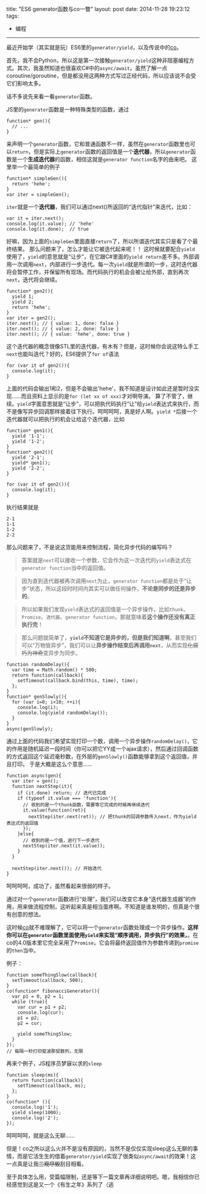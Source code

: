 title: "ES6 generator函数与co一瞥"
layout: post
date: 2014-11-28 19:23:12
tags: 
- 编程
---

最近开始学（其实就是玩）ES6里的`generator/yield`，以及传说中的[co](https://github.com/tj/co)。

<!-- more -->

首先，我不会Python，所以这是第一次接触`generator/yield`这种非阻塞编程方式。其次，我虽然知道也很喜欢C#中的`async/await`，虽然了解一点coroutine/goroutine，但是都没用这两种方式写过正经代码，所以应该说不会受它们影响太多。

话不多说先来看一看`generator`函数。

JS里的`generator`函数是一种特殊类型的函数，通过
```
function* gen(){
  // ...
}
```
来声明一个`generator`函数，它和普通函数不一样，虽然在`generator`函数里也可以`return`，但是实际上`generator`函数的返回值是一个**迭代器**，所以`generator`函数是一个**生成迭代器**的函数，相信这就是`generator function`名字的由来吧。
这里举一个最简单的例子
```
function* simpleGen(){
  return 'hehe';
}
var iter = simpleGen();
```
`iter`就是一个**迭代器**，我们可以通过next()所返回的“迭代指针”来迭代，比如：
```
var it = iter.next();
console.log(it.value); // 'hehe'
console.log(it.done);  // true
```
好嘛，因为上面的`simpleGen`里面直接`return`了，所以所谓迭代其实只是看了个最终结果。
那么问题来了，怎么才能让它被迭代起来呢！！
这时候就要配合`yield`使用了，`yield`的意思就是“让步”，在它跟C#里面的`yield return`差不多。外部调用一次调用`next`，内部进行一步迭代。每一次`yield`就是所谓的一步，这时迭代器将会暂停工作，并保留所有现场。而代码执行的机会会被让给外部，直到再次`next`，迭代将会继续。
```
function* gen2(){
  yield 1;
  yield 2;
  return 'hehe';
}
var iter = gen2();
iter.next(); // { value: 1, done: false }
iter.next(); // { value: 2, done: false }
iter.next(); // { value: 'hehe', done: true }
```
这个迭代器的概念很像STL里的迭代器，有木有？但是，这时候你会说这特么手工`next`也能叫迭代？好的，ES6提供了`for of`语法
```
for (var it of gen2()){
  console.log(it);
}
```
上面的代码会输出1和2，但是不会输出'hehe'，我不知道是设计如此还是暂时没实现……而且资料上显示的是`for (let xx of xxx)`才对啊导演。
算了不管了，继续。`yield`字面意思就是“让步”，可以把执代码执行“让”给`yield`表达式来执行，而不是像写异步回调那样接着往下执行。呵呵呵呵，真是好人啊。`yield *`后接一个迭代器就可以把执行的机会让给这个迭代器，比如
```
function* gen1(){
  yield '1-1';
  yield '1-2';
}
function* gen2(){
  yield '2-1';
  yield* gen1();
  yield '2-2';
}

for (var it of gen2()){
  console.log(it);
}
```
执行结果就是
```
2-1
1-1
1-2
2-2
```

那么问题来了，不是说这货能用来控制流程，简化异步代码的编写吗？

> 答案就是`next`可以接收一个参数，它会作为这一次迭代的`yield`表达式在`generator function`当中的返回值。

> 因为直到迭代器被再次调用`next`为止，`generator function`都是处于“让步”状态，所以这段时时间内其实可以做任何操作，**不论是同步的还是异步的**。

> 所以如果我们发现`yield`表达式的返回值是一个异步操作，比如`thunk`、`Promise`、`迭代器`、`generator function`，那就意味着**这个操作还没有真正执行完**！

> 那么问题就简单了，**`yield`不知道它是异步的，但是我们知道啊**，甚至我们可以“万物皆异步”，我们可以让**异步操作结束后再调用`next`**，从而实现~~化腐朽为神奇~~变异步为同步。

```
function randomDelay(){
  var time = Math.random() * 500;
  return function(callback){
    setTimeout(callback.bind(this, time), time);
  };
}
function* genSlowly(){
  for (var i=0; i<10; ++i){
    console.log(i);
    console.log(yield randomDelay());
  }
}
async(genSlowly);
```
通过上面的代码我们希望实现打印一个数，调用一个异步操作`randomDelay()`，它的作用是随机延迟一段时间（你可以把它YY成一个ajax请求），然后通过回调函数的方式返回这个延迟毫秒数，在外层的`genSlowly()`函数能够拿到这个返回值，并且打印。
于是大概是这么个意思……
```
function async(gen){
  var iter = gen();
  function nextStep(it){
    if (it.done) return; // 迭代已完成
    if (typeof it.value === 'function'){
      // 收到的是一个thunk函数，需要等它完成的时候再继续迭代
      it.value(function(ret){
        nextStep(iter.next(ret)); // 把thunk的回调参数传入next，作为yield表达式的返回值
      });
    }else{
      // 收到的是一个值，进行下一步迭代
      nextStep(iter.next(it.value));
    }
  }

  nextStep(iter.next()); // 开始迭代
}
```
呵呵呵呵，成功了，虽然看起来很弱的样子。

通过对一个`generator`函数进行“处理”，我们可以改变它本身“迭代器生成器”的作用，用来做流程控制，这听起来真是相当蛋疼啊。不知道是谁发明的，但真是个很有创意的想法。

这时候[co](https://github.com/tj/co)就不难理解了，它可以将一个`generator`函数处理成一个异步操作。**这样你可以在`generator`函数里面使用`yield`来实现“顺序调用，异步执行”的效果，**。在co的4.0版本里它完全采用了`Promise`，它会将最终返回值作为参数传递到`promise`的`then`当中。

例子：
```
function someThingSlow(callback){
  setTimeout(callback, 500);
}
co(function* fibonacciGenerator(){
  var p1 = 0, p2 = 1;
  while (true){
    var cur = p1 + p2;
    console.log(cur);
    p1 = p2;
    p2 = cur;

    yield someThingSlow;
  }
});
// 每隔一秒打印斐波那契数列，无限
```
再来个例子，JS程序员梦寐以求的`sleep`
```
function sleep(ms){
  return function(callback){
    setTimeout(callback, ms);
  };
}
co(function* (){
  console.log('1');
  yield sleep(1000);
  console.log('2');
});
```
呵呵呵呵，就是这么无聊……

但是！co之所以这么火并不是没有原因的，当然不是仅仅实现sleep这么无聊的事情，而是它活生生的借着`generator/yield`实现了很类似`async/await`的效果！这一点真是让我~~三观尽毁~~刮目相看。

至于具体怎么用，受篇幅限制，还是等下一篇文章再详细说明吧。嗯，我相信你已经感觉到这是又一个《有生之年》系列了（逃
